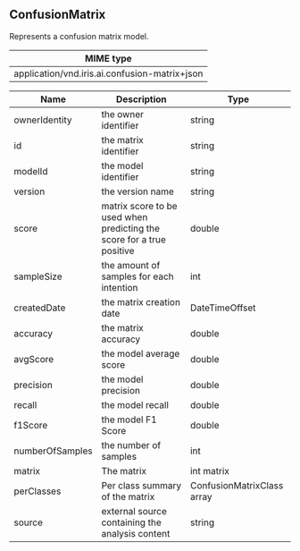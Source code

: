 ## ConfusionMatrix

Represents a confusion matrix model.

| MIME type                                 |
|-------------------------------------------|
| application/vnd.iris.ai.confusion-matrix+json |

| Name                     | Description                                                           | Type                       |
|--------------------------|-----------------------------------------------------------------------|----------------------------|
| ownerIdentity            | the owner identifier                                                  | string                     |
| id                       | the matrix identifier                                                 | string                     |
| modelId                  | the model identifier                                                  | string                     |
| version                  | the version name                                                      | string                     |
| score                    | matrix score to be used when predicting the score for a true positive | double                     |
| sampleSize               | the amount of samples for each intention                              | int                        |
| createdDate              | the matrix creation date                                              | DateTimeOffset             |
| accuracy                 | the matrix accuracy                                                   | double                     |
| avgScore                 | the model average score                                               | double                     |
| precision                | the model precision                                                   | double                     |
| recall                   | the model recall                                                      | double                     |
| f1Score                  | the model F1 Score                                                    | double                     |
| numberOfSamples          | the number of samples                                                 | int                        |
| matrix                   | The matrix                                                            | int matrix                 |
| perClasses               | Per class summary of the matrix                                       | ConfusionMatrixClass array |
| source                   | external source containing the analysis content                       | string                     |